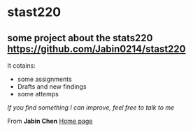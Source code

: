 # stast220
## some project about the stats220 https://github.com/Jabin0214/stast220
It cotains:
- some assignments
- Drafts and new findings
- some attemps

*If you find something I can improve, feel free to talk to me*

From **Jabin Chen**  [Home page](https://github.com/Jabin0214)
